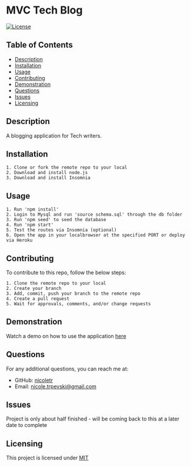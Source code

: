 # MVC Tech Blog

[![License](https://img.shields.io/badge/license-MIT-blue.svg)](https://opensource.org/licenses/MIT)
## Table of Contents
* [Description](#description)
* [Installation](#installation)
* [Usage](#usage)
* [Contributing](#contributing)
* [Demonstration](#demonstration)
* [Questions](#questions)
* [Issues](#issues)
* [Licensing](#licensing)

## Description 
A blogging application for Tech writers. <br>

## Installation
```
1. Clone or fork the remote repo to your local
2. Download and install node.js
3. Download and install Insomnia
```

## Usage
```
1. Run 'npm install'
2. Login to Mysql and run 'source schema.sql' through the db folder
3. Run 'npm seed' to seed the database
4. Run 'npm start'
5. Test the routes via Insomnia (optional)
6. Open the app in your localbrowser at the specified PORT or deploy via Heroku
```

## Contributing
To contribute to this repo, follow the below steps:
```
1. Clone the remote repo to your local
2. Create your branch
3. Add, commit, push your branch to the remote repo
4. Create a pull request
5. Wait for approvals, comments, and/or change requests
```
## Demonstration
Watch a demo on how to use the application [here]()<br>

## Questions
For any additional questions, you can reach me at:<br>
* GitHub: [nicoletr](https://github.com/nicoletr) <br>
* Email: [nicole.trpevski@gmail.com](mailto:nicole.trpevski@gmail.com)<br>

## Issues
Project is only about half finished - will be coming back to this at a later date to complete

## Licensing 
This project is licensed under [MIT](https://opensource.org/licenses/MIT)
